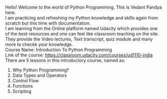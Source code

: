Hello! Welcome to the world of Python Programming. This is Vedant Pandya here. <br />
I am practicing and refreshing my Python knowledge and skills again from scratch but this time with documentation. <br />
I am learning from the Online platform named Udacity which provides one of the best resources and one can feel like classroom teaching on the site. <br />
They provide the Video lectures, Text transcript, quiz module and many more to checkk your knowledge. <br />
Course Name: Introduction To Python Programming <br />
Link of the course: https://classroom.udacity.com/courses/ud1110-india <br />
There are 5 lessons in this introductory course, named as: <br />
1. Why Python Programming? <br />
2. Data Types and Operators <br />
3. Control Flow <br />
4. Functions <br />
5. Scripting <br />
